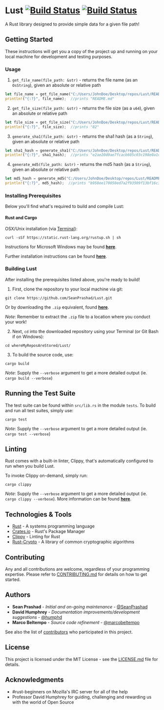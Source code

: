 # Lust [![Build Status](https://travis-ci.org/SeanPrashad/Lust.svg?branch=master)](https://travis-ci.org/SeanPrashad/Lust) [![Build Status]( https://img.shields.io/crates/v/lust.svg)](https://crates.io/crates/lust)

A Rust library designed to provide simple data for a given file path!

## Getting Started

These instructions will get you a copy of the project up and running on your local machine for development and testing purposes.

### Usage

1. `get_file_name(file_path: &str)` - returns the file name (as an `OsString`), given an absolute or relative path

  ```Rust
  let file_name = get_file_name("C:/Users/JohnDoe/Desktop/repos/Lust/README.md");
  println!("{:?}", file_name);  //prints "README.md"
  ```

2. `get_file_size(file_path: &str)` - returns the file size (as a `u64`), given an absolute or relative path

  ```Rust
  let file_size = get_file_size("C:/Users/JohnDoe/Desktop/repos/Lust/README.md");
  println!("{:?}", file_size);  //prints "82"
  ```

3. `generate_sha1(file_path: &str)` - returns the sha1 hash (as a `String`), given an absolute or relative path

  ```Rust
  let sha1_hash = generate_sha1("C:/Users/JohnDoe/Desktop/repos/Lust/README.md");
  println!("{:?}", sha1_hash);  //prints "e2ae20d9ae7fcacb605c03c198e0a1c51d446f50"
  ```

4. `generate_md5(file_path: &str)` - returns the md5 hash (as a `String`), given an absolute or relative path

  ```Rust
  let md5_hash = generate_md5("C:/Users/JohnDoe/Desktop/repos/Lust/README.md");
  println!("{:?}", md5_hash);  //prints "b958ee170050ed7a2f93509f13bf16c3"
  ```

### Installing Prerequisites

Below you'll find what's required to build and compile Lust:

#### Rust and Cargo

OSX/Unix installation (via [Terminal](https://en.wikipedia.org/wiki/Terminal_(macOS))):

```
curl -sSf https://static.rust-lang.org/rustup.sh | sh
```

Instructions for Microsoft Windows may be found **[here](https://github.com/rust-lang/cargo#compiling-from-source)**.

Further installation instructions can be found **[here](http://doc.crates.io/#installing)**.

### Building Lust

After installing the prerequisites listed above, you're ready to build!

1. First, clone the repository to your local machine via git:

  ```
  git clone https://github.com/SeanPrashad/Lust.git
  ```

  Or by downloading the `.zip` equivalent, found **[here](https://github.com/SeanPrashad/Lust/archive/master.zip)**.

  *Note*: Remember to extract the `.zip` file to a location where you conduct your work!

2. Next, `cd` into the downloaded repository using your Terminal (or Git Bash if on Windows):

  ```
  cd whereMyReposAreStored/Lust/
  ```

3. To build the source code, use:

  ```
  cargo build
  ```

*Note*: Supply the `--verbose` argument to get a more detailed output (ie. `cargo build --verbose`)

## Running the Test Suite

The test suite can be found within `src/lib.rs` in the module `tests`. To build and run all test suites, simply use:

```
cargo test
```

*Note*: Supply the `--verbose` argument to get a more detailed output (ie. `cargo test --verbose`)

## Linting

Rust comes with a built-in linter, Clippy, that's automatically configured to run when you build Lust.

To invoke Clippy on-demand, simply run:

```
cargo clippy
```

*Note*: Supply the `--verbose` argument to get a more detailed output (ie. `cargo clippy --verbose`). More information can be found **[here](https://github.com/rust-lang-nursery/rust-clippy#usage)**.


## Technologies & Tools

* [Rust](https://www.rust-lang.org/en-US/index.html) - A systems programming language
* [Crates.io](https://crates.io/) - Rust's Package Manager
* [Clippy](https://github.com/rust-lang-nursery/rust-clippy#rust-clippy) - Linting for Rust
* [Rust-Crypto](https://crates.io/crates/rust-crypto) - A library of common cryptographic algorithms

## Contributing

Any and all contributions are welcome, regardless of your programming expertise. Please refer to [CONTRIBUTING.md](CONTRIBUTING.md) for details on how to get started.

## Authors

* **Sean Prashad** - *Initial and on-going maintenance* - [@SeanPrashad](https://github.com/SeanPrashad)
* **David Humphrey** - *Documentation improvements/development suggestions* - [@humphd](https://github.com/humphd)
* **Marco Beltempo** - *Source code refinement* - [@marcobeltempo](https://github.com/marcobeltempo)

See also the list of [contributors](https://github.com/SeanPrashad/Lust/graphs/contributors) who participated in this project.

## License

This project is licensed under the MIT License - see the [LICENSE.md](LICENSE.md) file for details.

## Acknowledgments

* #rust-beginners on Mozilla's IRC server for all of the help
* Professor David Humphrey for guiding, challenging and rewarding us with the world of Open Source
